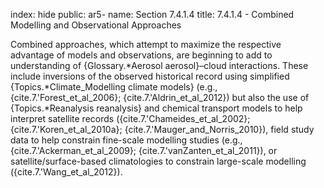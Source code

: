 index: hide
public: ar5-
name: Section 7.4.1.4
title: 7.4.1.4 - Combined Modelling and Observational Approaches

Combined approaches, which attempt to maximize the respective advantage of models and observations, are beginning to add to understanding of {Glossary.*Aerosol aerosol}–cloud interactions. These include inversions of the observed historical record using simplified {Topics.*Climate_Modelling climate models} (e.g., {cite.7.'Forest_et_al_2006}; {cite.7.'Aldrin_et_al_2012}) but also the use of {Topics.*Reanalysis reanalysis} and chemical transport models to help interpret satellite records ({cite.7.'Chameides_et_al_2002}; {cite.7.'Koren_et_al_2010a}; {cite.7.'Mauger_and_Norris_2010}), field study data to help constrain fine-scale modelling studies (e.g., {cite.7.'Ackerman_et_al_2009}; {cite.7.'vanZanten_et_al_2011}), or satellite/surface-based climatologies to constrain large-scale modelling ({cite.7.'Wang_et_al_2012}).
